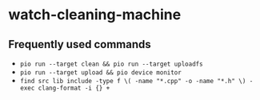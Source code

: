 # watch-cleaning-machine

## Frequently used commands
 - `pio run --target clean && pio run --target uploadfs`
 - `pio run --target upload && pio device monitor`
 - `find src lib include -type f \( -name "*.cpp" -o -name "*.h" \) -exec clang-format -i {} +`
 